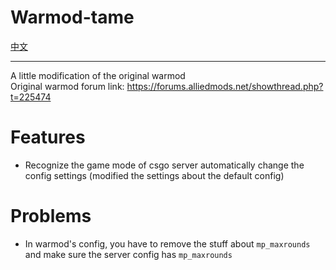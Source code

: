 # Warmod-tame
[中文](https://github.com/Robonyantame/Warmod-tame/blob/main/README_zh.md)

---  

A little modification of the original warmod  
Original warmod forum link: https://forums.alliedmods.net/showthread.php?t=225474

# Features
- Recognize the game mode of csgo server automatically change the config settings (modified the settings about the default config)

# Problems
- In warmod's config, you have to remove the stuff about `mp_maxrounds` and make sure the server config has `mp_maxrounds`
